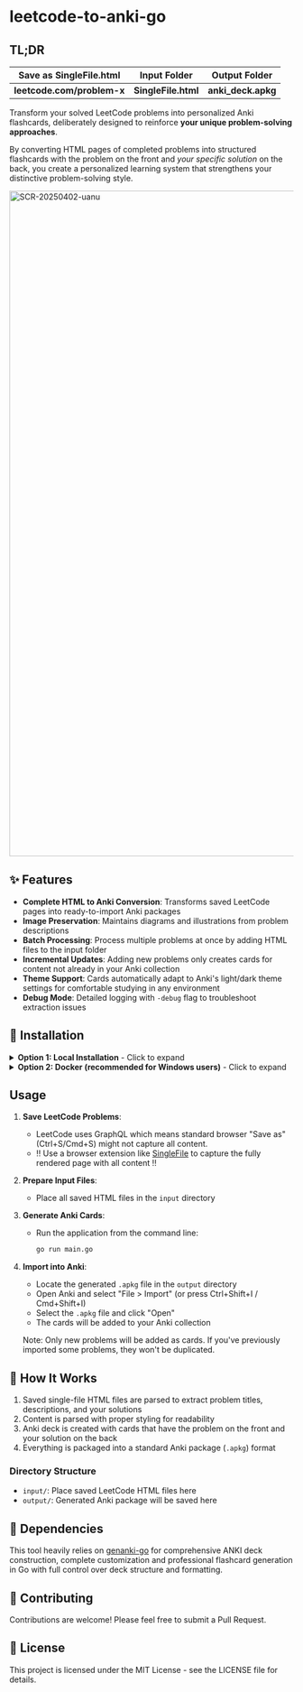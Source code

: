 # leetcode-to-anki-go

## TL;DR
| Save as SingleFile.html | Input Folder | Output Folder |
|:-----:|:-------:|:------:|
| **leetcode.com/problem-x** | **SingleFile.html** | **anki_deck.apkg** |

Transform your solved LeetCode problems into personalized Anki flashcards, deliberately designed to reinforce **your unique problem-solving approaches**.

By converting HTML pages of completed problems into structured flashcards with the problem on the front and *your specific solution* on the back, you create a personalized learning system that strengthens your distinctive problem-solving style.

<img width="1180" alt="SCR-20250402-uanu" src="https://github.com/user-attachments/assets/98cb99f3-a584-4048-9aab-7f1418fc1b57" />

## ✨ Features

- **Complete HTML to Anki Conversion**: Transforms saved LeetCode pages into ready-to-import Anki packages
- **Image Preservation**: Maintains diagrams and illustrations from problem descriptions
- **Batch Processing**: Process multiple problems at once by adding HTML files to the input folder
- **Incremental Updates**: Adding new problems only creates cards for content not already in your Anki collection
- **Theme Support**: Cards automatically adapt to Anki's light/dark theme settings for comfortable studying in any environment
- **Debug Mode**: Detailed logging with `-debug` flag to troubleshoot extraction issues

## 🚀 Installation

<details>
<summary><b>Option 1: Local Installation</b> - Click to expand</summary>

1. Clone this repository:
   ```bash
   git clone https://github.com/npcnixel/leetcode-to-anki-go.git
   cd leetcode-to-anki-go
   ```

2. Run the application:
   ```bash
   go run main.go 
   ```
</details>

<details>
<summary><b>Option 2: Docker (recommended for Windows users)</b> - Click to expand</summary>

1. Install [Docker Desktop](https://www.docker.com/products/docker-desktop/)

2. Clone this repository:
   ```bash
   git clone https://github.com/npcnixel/leetcode-to-anki-go.git
   cd leetcode-to-anki-go
   ```

3. Build the Docker image:
   ```bash
   docker build -t leetcode-to-anki-go .
   ```

4. Run the container:
   ```bash
   # For macOS/Linux:
   docker run --rm -v "$(pwd)/input:/app/input" -v "$(pwd)/output:/app/output" leetcode-to-anki-go

   # For Windows CMD:
   docker run --rm -v "%cd%/input:/app/input" -v "%cd%/output:/app/output" leetcode-to-anki-go
   
   # For Windows PowerShell:
   docker run --rm -v "${PWD}/input:/app/input" -v "${PWD}/output:/app/output" leetcode-to-anki-go
   ```

5. The output will be available in the `output` directory, just as with the local installation
</details>

## Usage

1. **Save LeetCode Problems**: 
   - LeetCode uses GraphQL which means standard browser "Save as" (Ctrl+S/Cmd+S) might not capture all content.
   - ‼️ Use a browser extension like [SingleFile](https://chromewebstore.google.com/detail/singlefile/mpiodijhokgodhhofbcjdecpffjipkle) to capture the fully rendered page with all content ‼️

2. **Prepare Input Files**:
   - Place all saved HTML files in the `input` directory

3. **Generate Anki Cards**:
   - Run the application from the command line:
     ```bash
     go run main.go
     ```

4. **Import into Anki**:
   - Locate the generated `.apkg` file in the `output` directory
   - Open Anki and select "File > Import" (or press Ctrl+Shift+I / Cmd+Shift+I)
   - Select the `.apkg` file and click "Open"
   - The cards will be added to your Anki collection

   Note: Only new problems will be added as cards. If you've previously imported some problems, they won't be duplicated.

## 🔧 How It Works

1. Saved single-file HTML files are parsed to extract problem titles, descriptions, and your solutions
2. Content is parsed with proper styling for readability
3. Anki deck is created with cards that have the problem on the front and your solution on the back
4. Everything is packaged into a standard Anki package (`.apkg`) format

### Directory Structure

- `input/`: Place saved LeetCode HTML files here
- `output/`: Generated Anki package will be saved here

## 🤙 Dependencies

This tool heavily relies on [genanki-go](https://github.com/npcnixel/genanki-go) for comprehensive ANKI deck construction, complete customization and professional flashcard generation in Go with full control over deck structure and formatting.

## 🙌 Contributing

Contributions are welcome! Please feel free to submit a Pull Request.

## 📄 License

This project is licensed under the MIT License - see the LICENSE file for details.
